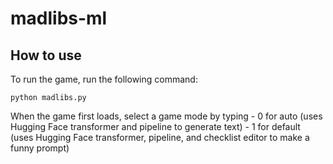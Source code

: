 madlibs-ml
================

<!-- WARNING: THIS FILE WAS AUTOGENERATED! DO NOT EDIT! -->

## How to use

To run the game, run the following command:

<code>python madlibs.py</code>

When the game first loads, select a game mode by typing - 0 for auto
(uses Hugging Face transformer and pipeline to generate text) - 1 for
default (uses Hugging Face transformer, pipeline, and checklist editor
to make a funny prompt)
